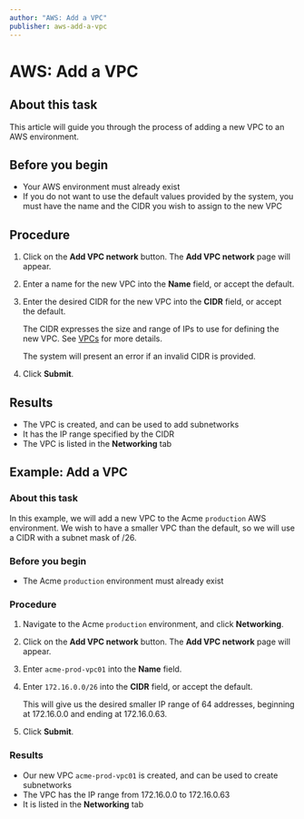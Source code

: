 ```yaml
---
author: "AWS: Add a VPC"
publisher: aws-add-a-vpc
---
```


# AWS: Add a VPC

## About this task

This article will guide you through the process of adding a new VPC to an AWS environment.

## Before you begin

-   Your AWS environment must already exist
-   If you do not want to use the default values provided by the system, you must have the name and the CIDR you wish to assign to the new VPC

## Procedure

1.  Click on the **Add VPC network** button. The **Add VPC network** page will appear.

2.  Enter a name for the new VPC into the **Name** field, or accept the default.

3.  Enter the desired CIDR for the new VPC into the **CIDR** field, or accept the default.

    The CIDR expresses the size and range of IPs to use for defining the new VPC. See [VPCs](aws-vpcs.md) for more details.

    The system will present an error if an invalid CIDR is provided.

4.  Click **Submit**.


## Results

-   The VPC is created, and can be used to add subnetworks
-   It has the IP range specified by the CIDR
-   The VPC is listed in the **Networking** tab

## Example: Add a VPC

### About this task

In this example, we will add a new VPC to the Acme `production` AWS environment. We wish to have a smaller VPC than the default, so we will use a CIDR with a subnet mask of /26.

### Before you begin

-   The Acme `production` environment must already exist

### Procedure

1.  Navigate to the Acme `production` environment, and click **Networking**.

2.  Click on the **Add VPC network** button. The **Add VPC network** page will appear.

3.  Enter `acme-prod-vpc01` into the **Name** field.

4.  Enter `172.16.0.0/26` into the **CIDR** field, or accept the default.

    This will give us the desired smaller IP range of 64 addresses, beginning at 172.16.0.0 and ending at 172.16.0.63.

5.  Click **Submit**.


### Results

-   Our new VPC `acme-prod-vpc01` is created, and can be used to create subnetworks
-   The VPC has the IP range from 172.16.0.0 to 172.16.0.63
-   It is listed in the **Networking** tab

